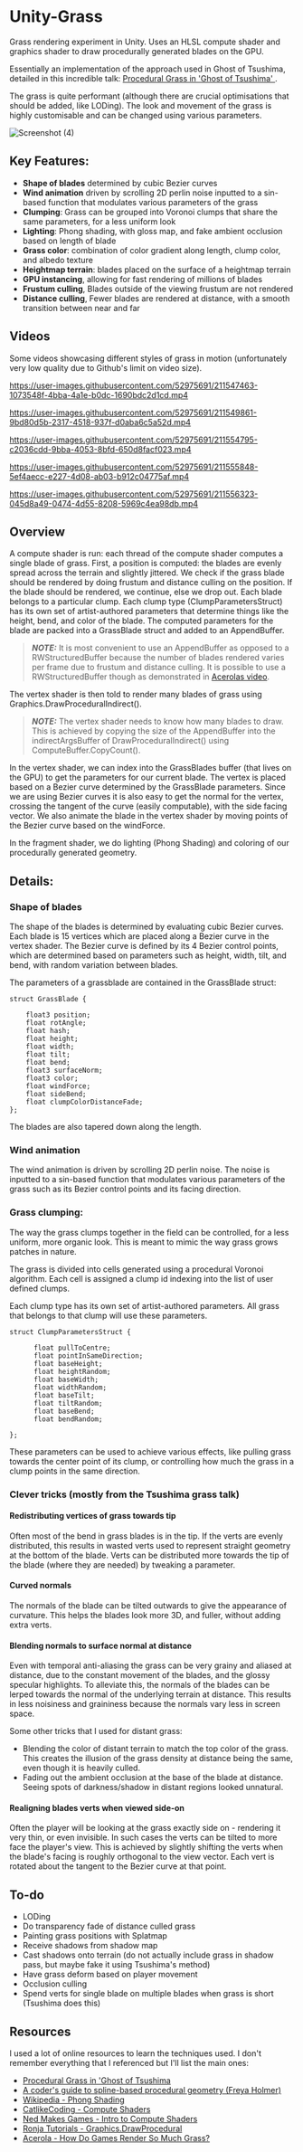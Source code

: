 # Unity-Grass

Grass rendering experiment in Unity. Uses an HLSL compute shader and graphics shader to draw procedurally generated blades on the GPU.  

Essentially an implementation of the approach used in Ghost of Tsushima, detailed in this incredible talk: 
[Procedural Grass in 'Ghost of Tsushima'
](https://www.youtube.com/watch?v=Ibe1JBF5i5Y).

The grass is quite performant (although there are crucial optimisations that should be added, like LODing). The look and movement of the grass is highly customisable and can be changed using various parameters. 

![Screenshot (4)](https://user-images.githubusercontent.com/52975691/211556726-e6e77c88-584e-4e81-9985-92c911e1d8d5.png)


## Key Features:

- **Shape of blades** determined by cubic Bezier curves
- **Wind animation** driven by scrolling 2D perlin noise inputted to a sin-based function that modulates various parameters of the grass
- **Clumping**: Grass can be grouped into Voronoi clumps that share the same parameters, for a less uniform look
- **Lighting**: Phong shading, with gloss map, and fake ambient occlusion based on length of blade
- **Grass color**: combination of color gradient along length, clump color, and albedo texture
- **Heightmap terrain**: blades placed on the surface of a heightmap terrain
- **GPU instancing**, allowing for fast rendering of millions of blades
- **Frustum culling**, Blades outside of the viewing frustum are not rendered
- **Distance culling**, Fewer blades are rendered at distance, with a smooth transition between near and far

## Videos

Some videos showcasing different styles of grass in motion (unfortunately very low quality due to Github's limit on video size).

https://user-images.githubusercontent.com/52975691/211547463-1073548f-4bba-4a1e-b0dc-1690bdc2d1cd.mp4


https://user-images.githubusercontent.com/52975691/211549861-9bd80d5b-2317-4518-937f-d0aba6c5a52d.mp4



https://user-images.githubusercontent.com/52975691/211554795-c2036cdd-9bba-4053-8bfd-650d8facf023.mp4




https://user-images.githubusercontent.com/52975691/211555848-5ef4aecc-e227-4d08-ab03-b912c04775af.mp4



https://user-images.githubusercontent.com/52975691/211556323-045d8a49-0474-4d55-8208-5969c4ea98db.mp4

## Overview

A compute shader is run: each thread of the compute shader computes a single blade of grass. First, a position is computed: the blades are evenly spread across the terrain and slightly jittered. We check if the grass blade should be rendered by doing frustum and distance culling on the position. If the blade should be rendered, we continue, else we drop out. Each blade belongs to a particular clump. Each clump type (ClumpParametersStruct) has its own set of artist-authored parameters that determine things like the height, bend, and color of the blade. The computed parameters for the blade are packed into a GrassBlade struct and added to an AppendBuffer. 

> **_NOTE:_**
It is most convenient to use an AppendBuffer as opposed to a RWStructuredBuffer because the number of blades rendered varies per frame due to frustum and distance culling. It is possible to use a RWStructuredBuffer though as demonstrated in [Acerolas video](https://www.youtube.com/watch?v=jw00MbIJcrk).

The vertex shader is then told to render many blades of grass using Graphics.DrawProceduralIndirect().



> **_NOTE:_**
The vertex shader needs to know how many blades to draw. This is achieved by copying the size of the AppendBuffer into the indirectArgsBuffer of DrawProceduralIndirect() using ComputeBuffer.CopyCount(). 


In the vertex shader, we can index into the GrassBlades buffer (that lives on the GPU) to get the parameters for our current blade. The vertex is placed based on a Bezier curve determined by the GrassBlade parameters. Since we are using Bezier curves it is also easy to get the normal for the vertex, crossing the tangent of the curve (easily computable), with the side facing vector. We also animate the blade in the vertex shader by moving points of the Bezier curve based on the windForce. 

In the fragment shader, we do lighting (Phong Shading) and coloring of our procedurally generated geometry.

## Details:

### Shape of blades

The shape of the blades is determined by evaluating cubic Bezier curves. Each blade is 15 vertices which are placed along a Bezier curve in the vertex shader. The Bezier curve is defined by its 4 Bezier control points, which are determined based on parameters such as height, width, tilt, and bend, with random variation between blades. 

The parameters of a grassblade are contained in the GrassBlade struct:

```
struct GrassBlade {

    float3 position; 
    float rotAngle; 
    float hash; 
    float height; 
    float width;
    float tilt; 
    float bend; 
    float3 surfaceNorm;
    float3 color; 
    float windForce;
    float sideBend;
    float clumpColorDistanceFade;
};
```

The blades are also tapered down along the length. 

### Wind animation

The wind animation is driven by scrolling 2D perlin noise. The noise is inputted to a sin-based function that modulates various parameters of the grass such as its Bezier control points and its facing direction. 

### Grass clumping: 

The way the grass clumps together in the field can be controlled, for a less uniform, more organic look. This is meant to mimic the way grass grows patches in nature.

The grass is divided into cells generated using a procedural Voronoi algorithm. Each cell is assigned a clump id indexing into the list of user defined clumps. 

Each clump type has its own set of artist-authored parameters. All grass that belongs to that clump will use these parameters.

```
struct ClumpParametersStruct {

      float pullToCentre;
      float pointInSameDirection;
      float baseHeight;
      float heightRandom;
      float baseWidth;
      float widthRandom;
      float baseTilt;
      float tiltRandom;
      float baseBend;
      float bendRandom;
      
};
```

These parameters can be used to achieve various effects, like pulling grass towards the center point of its clump, or controlling how much the grass in a clump points in the same direction.


### Clever tricks (mostly from the Tsushima grass talk)

#### Redistributing vertices of grass towards tip

Often most of the bend in grass blades is in the tip. If the verts are evenly distributed, this results in wasted verts used to represent straight geometry at the bottom of the blade. Verts can be distributed more towards the tip of the blade (where they are needed) by tweaking a parameter. 

#### Curved normals

The normals of the blade can be tilted outwards to give the appearance of curvature. This helps the blades look more 3D, and fuller, without adding extra verts. 

#### Blending normals to surface normal at distance

Even with temporal anti-aliasing the grass can be very grainy and aliased at distance, due to the constant movement of the blades, and the glossy specular highlights. To alleviate this, the normals of the blades can be lerped towards the normal of the underlying terrain at distance. This results in less noisiness and graininess because the normals vary less in screen space. 

Some other tricks that I used for distant grass: 
- Blending the color of distant terrain to match the top color of the grass. This creates the illusion of the grass density at distance being the same, even though it is heavily culled.
- Fading out the ambient occlusion at the base of the blade at distance. Seeing spots of darkness/shadow in distant regions looked unnatural.

#### Realigning blades verts when viewed side-on

Often the player will be looking at the grass exactly side on - rendering it very thin, or even invisible. In such cases the verts can be tilted to more face the player's view. This is achieved by slightly shifting the verts when the blade's facing is roughly orthogonal to the view vector. Each vert is rotated about the tangent to the Bezier curve at that point. 

## To-do
- LODing
- Do transparency fade of distance culled grass
- Painting grass positions with Splatmap
- Receive shadows from shadow map
- Cast shadows onto terrain (do not actually include grass in shadow pass, but maybe fake it using Tsushima's method)
- Have grass deform based on player movement
- Occlusion culling
- Spend verts for single blade on multiple blades when grass is short (Tsushima does this)

## Resources

I used a lot of online resources to learn the techniques used. I don't remember everything that I referenced but I'll list the main ones: 

- [Procedural Grass in 'Ghost of Tsushima](https://www.youtube.com/watch?v=Ibe1JBF5i5Y)
- [A coder's guide to spline-based procedural geometry (Freya Holmer)](https://www.youtube.com/watch?v=o9RK6O2kOKo)
- [Wikipedia - Phong Shading](https://en.wikipedia.org/wiki/Phong_reflection_model)
- [CatlikeCoding - Compute Shaders](https://catlikecoding.com/unity/tutorials/basics/compute-shaders/)
- [Ned Makes Games - Intro to Compute Shaders](https://www.youtube.com/watch?v=EB5HiqDl7VE)
- [Ronja Tutorials - Graphics.DrawProcedural](https://www.ronja-tutorials.com/post/051-draw-procedural/)
- [Acerola - How Do Games Render So Much Grass?](https://www.youtube.com/watch?v=Y0Ko0kvwfgA)


